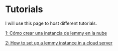 # Tutorials

I will use this page to host different tutorials.

[1: Cómo crear una instancia de lemmy en la nube](https://github.com/Mander-git/Tutorials/blob/main/Tutorial-Lemmy-Nube.md)

[2: How to set up a lemmy instance in a cloud server](https://github.com/Mander-git/Tutorials/blob/main/Tutorial-Lemmy-Cloud-Server.md)
